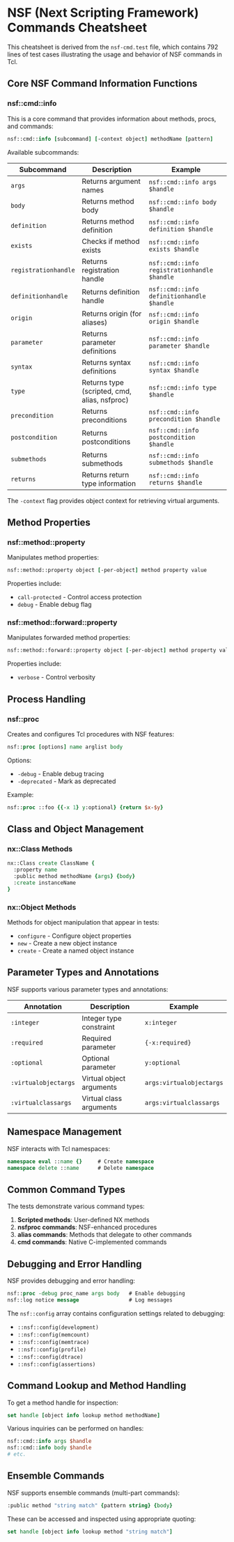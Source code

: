 # NSF (Next Scripting Framework) Commands Cheatsheet

This cheatsheet is derived from the `nsf-cmd.test` file, which contains 792 lines of test cases illustrating the usage and behavior of NSF commands in Tcl.

## Core NSF Command Information Functions

### nsf::cmd::info

This is a core command that provides information about methods, procs, and commands:

```tcl
nsf::cmd::info [subcommand] [-context object] methodName [pattern]
```

Available subcommands:

| Subcommand | Description | Example |
|------------|-------------|---------|
| `args` | Returns argument names | `nsf::cmd::info args $handle` |
| `body` | Returns method body | `nsf::cmd::info body $handle` |
| `definition` | Returns method definition | `nsf::cmd::info definition $handle` |
| `exists` | Checks if method exists | `nsf::cmd::info exists $handle` |
| `registrationhandle` | Returns registration handle | `nsf::cmd::info registrationhandle $handle` |
| `definitionhandle` | Returns definition handle | `nsf::cmd::info definitionhandle $handle` |
| `origin` | Returns origin (for aliases) | `nsf::cmd::info origin $handle` |
| `parameter` | Returns parameter definitions | `nsf::cmd::info parameter $handle` |
| `syntax` | Returns syntax definitions | `nsf::cmd::info syntax $handle` |
| `type` | Returns type (scripted, cmd, alias, nsfproc) | `nsf::cmd::info type $handle` |
| `precondition` | Returns preconditions | `nsf::cmd::info precondition $handle` |
| `postcondition` | Returns postconditions | `nsf::cmd::info postcondition $handle` |
| `submethods` | Returns submethods | `nsf::cmd::info submethods $handle` |
| `returns` | Returns return type information | `nsf::cmd::info returns $handle` |

The `-context` flag provides object context for retrieving virtual arguments.

## Method Properties

### nsf::method::property

Manipulates method properties:

```tcl
nsf::method::property object [-per-object] method property value
```

Properties include:
- `call-protected` - Control access protection
- `debug` - Enable debug flag

### nsf::method::forward::property

Manipulates forwarded method properties:

```tcl
nsf::method::forward::property object [-per-object] method property value
```

Properties include:
- `verbose` - Control verbosity

## Process Handling

### nsf::proc

Creates and configures Tcl procedures with NSF features:

```tcl
nsf::proc [options] name arglist body
```

Options:
- `-debug` - Enable debug tracing
- `-deprecated` - Mark as deprecated

Example:
```tcl
nsf::proc ::foo {{-x 1} y:optional} {return $x-$y}
```

## Class and Object Management

### nx::Class Methods

```tcl
nx::Class create ClassName {
  :property name
  :public method methodName {args} {body}
  :create instanceName
}
```

### nx::Object Methods

Methods for object manipulation that appear in tests:
- `configure` - Configure object properties
- `new` - Create a new object instance 
- `create` - Create a named object instance

## Parameter Types and Annotations

NSF supports various parameter types and annotations:

| Annotation | Description | Example |
|------------|-------------|---------|
| `:integer` | Integer type constraint | `x:integer` |
| `:required` | Required parameter | `{-x:required}` |
| `:optional` | Optional parameter | `y:optional` |
| `:virtualobjectargs` | Virtual object arguments | `args:virtualobjectargs` |
| `:virtualclassargs` | Virtual class arguments | `args:virtualclassargs` |

## Namespace Management

NSF interacts with Tcl namespaces:

```tcl
namespace eval ::name {}     # Create namespace
namespace delete ::name      # Delete namespace
```

## Common Command Types

The tests demonstrate various command types:

1. **Scripted methods**: User-defined NX methods
2. **nsfproc commands**: NSF-enhanced procedures
3. **alias commands**: Methods that delegate to other commands
4. **cmd commands**: Native C-implemented commands

## Debugging and Error Handling

NSF provides debugging and error handling:

```tcl
nsf::proc -debug proc_name args body   # Enable debugging
nsf::log notice message                # Log messages
```

The `nsf::config` array contains configuration settings related to debugging:
- `::nsf::config(development)`
- `::nsf::config(memcount)`
- `::nsf::config(memtrace)`
- `::nsf::config(profile)`
- `::nsf::config(dtrace)`
- `::nsf::config(assertions)`

## Command Lookup and Method Handling

To get a method handle for inspection:

```tcl
set handle [object info lookup method methodName]
```

Various inquiries can be performed on handles:
```tcl
nsf::cmd::info args $handle
nsf::cmd::info body $handle
# etc.
```

## Ensemble Commands

NSF supports ensemble commands (multi-part commands):

```tcl
:public method "string match" {pattern string} {body}
```

These can be accessed and inspected using appropriate quoting:
```tcl
set handle [object info lookup method "string match"]
``` 